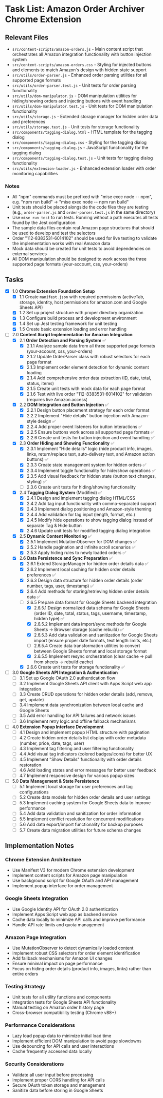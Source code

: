# Task List: Amazon Order Archiver Chrome Extension

## Relevant Files

- `src/content-scripts/amazon-orders.js` - Main content script that orchestrates all Amazon integration functionality with button injection system
- `src/content-scripts/amazon-orders.css` - Styling for injected buttons and elements to match Amazon's design with hidden state support
- `src/utils/order-parser.js` - Enhanced order parsing utilities for all supported page formats
- `src/utils/order-parser.test.js` - Unit tests for order parsing functionality
- `src/utils/dom-manipulator.js` - DOM manipulation utilities for hiding/showing orders and injecting buttons with event handling
- `src/utils/dom-manipulator.test.js` - Unit tests for DOM manipulation functionality
- `src/utils/storage.js` - Extended storage manager for hidden order data and preferences
- `src/utils/storage.test.js` - Unit tests for storage functionality
- `src/components/tagging-dialog.html` - HTML template for the tagging dialog
- `src/components/tagging-dialog.css` - Styling for the tagging dialog
- `src/components/tagging-dialog.js` - JavaScript functionality for the tagging dialog
- `src/components/tagging-dialog.test.js` - Unit tests for tagging dialog functionality
- `src/utils/extension-loader.js` - Enhanced extension loader with order monitoring capabilities

### Notes

- All "npm" commands must be prefixed with "mise exec node -- npm", e.g. "npm run build" -> "mise exec node -- npm run build"
- Unit tests should be placed alongside the code files they are testing (e.g., `order-parser.js` and `order-parser.test.js` in the same directory)
- Use `mise run test` to run tests. Running without a path executes all tests found by the Jest configuration
- The sample data files contain real Amazon page structures that should be used to develop and test the selectors
- Order "112-8383531-6014102" should be used for live testing to validate the implementation works with real Amazon data
- Mock data should be created for unit tests to avoid dependencies on external services
- All DOM manipulation should be designed to work across the three supported page formats (your-account, css, your-orders)

## Tasks

- [x] 1.0 **Chrome Extension Foundation Setup**
  - [x] 1.1 Create `manifest.json` with required permissions (activeTab, storage, identity, host permissions for amazon.com and Google Sheets API)
  - [x] 1.2 Set up project structure with proper directory organization
  - [x] 1.3 Configure build process and development environment
  - [x] 1.4 Set up Jest testing framework for unit testing
  - [x] 1.5 Create basic extension loading and error handling

- [ ] 2.0 **Content Script Implementation for Amazon Integration**
  - [x] 2.1 **Order Detection and Parsing System** ✅
    - [x] 2.1.1 Analyze sample data from all three supported page formats (your-account, css, your-orders)
    - [x] 2.1.2 Update OrderParser class with robust selectors for each page format
    - [x] 2.1.3 Implement order element detection for dynamic content loading
    - [x] 2.1.4 Add comprehensive order data extraction (ID, date, total, status, items)
    - [x] 2.1.5 Create unit tests with mock data for each page format
    - [x] 2.1.6 Test with live order "112-8383531-6014102" for validation (requires live Amazon access)
  - [x] 2.2 **DOM Integration and Button Injection** ✅
    - [x] 2.2.1 Design button placement strategy for each order format
    - [x] 2.2.2 Implement "Hide details" button injection with Amazon-style design ✅
    - [x] 2.2.4 Add proper event listeners for button interactions ✅
    - [x] 2.2.5 Ensure buttons work across all supported page formats ✅
    - [x] 2.2.6 Create unit tests for button injection and event handling ✅
  - [x] 2.3 **Order Hiding and Showing Functionality** ✅
    - [x] 2.3.1 Implement "Hide details" logic (hide product info, images, links, return/replace text, auto-delivery text, and Amazon action buttons) ✅
    - [x] 2.3.3 Create state management system for hidden orders ✅
    - [x] 2.3.4 Implement toggle functionality for hide/show operations ✅
    - [x] 2.3.5 Add visual feedback for hidden state (button text changes, styling) ✅
    - [ ] 2.3.6 Create unit tests for hiding/showing functionality
  - [x] 2.4 **Tagging Dialog System** (Modified) ✅
    - [x] 2.4.1 Design and implement tagging dialog HTML/CSS
    - [x] 2.4.2 Add tag input functionality with comma-separated support
    - [x] 2.4.3 Implement dialog positioning and Amazon-style theming
    - [x] 2.4.4 Add validation for tag input (length, format, etc.)
    - [x] 2.4.5 Modify hide operations to show tagging dialog instead of separate Tag & Hide button
    - [x] 2.4.6 Update unit tests for modified tagging dialog integration
  - [x] 2.5 **Dynamic Content Monitoring** ✅
    - [x] 2.5.1 Implement MutationObserver for DOM changes ✅
    - [x] 2.5.2 Handle pagination and infinite scroll scenarios ✅
    - [x] 2.5.3 Apply hiding rules to newly loaded orders ✅
  - [x] 2.6 **Data Persistence and Sync Preparation** ✅
    - [x] 2.6.1 Extend StorageManager for hidden order details data ✅
    - [x] 2.6.2 Implement local caching for hidden order details preferences ✅
    - [x] 2.6.3 Design data structure for hidden order details (order number, tags, user, timestamp) ✅
    - [x] 2.6.4 Add methods for storing/retrieving hidden order details data ✅
    - [ ] 2.6.5 Prepare data format for Google Sheets backend integration
      - [x] 2.6.5.1 Design normalized data schema for Google Sheets (order ID, date, total, status, tags, username, timestamp, hidden type) ✅
      - [x] 2.6.5.2 Implement data import/sync methods for Google Sheets → Browser storage (cache rebuild) ✅
      - [x] 2.6.5.3 Add data validation and sanitization for Google Sheets import (ensure proper date formats, text length limits, etc.)
      - [ ] 2.6.5.4 Create data transformation utilities to convert between Google Sheets format and local storage format
      - [x] 2.6.5.5 Implement resync orchestration (clear cache → pull from sheets → rebuild cache)
    - [x] 2.6.6 Create unit tests for storage functionality ✅

- [ ] 3.0 **Google Sheets API Integration & Authentication**
  - [ ] 3.1 Set up Google OAuth 2.0 authentication flow
  - [ ] 3.2 Implement Google Sheets API client with Apps Script web app integration
  - [ ] 3.3 Create CRUD operations for hidden order details (add, remove, get, update)
  - [ ] 3.4 Implement data synchronization between local cache and Google Sheets
  - [ ] 3.5 Add error handling for API failures and network issues
  - [ ] 3.6 Implement retry logic and offline fallback mechanisms

- [ ] 4.0 **Extension Popup Interface Development**
  - [ ] 4.1 Design and implement popup HTML structure with pagination
  - [ ] 4.2 Create hidden order details list display with order metadata (number, price, date, tags, user)
  - [ ] 4.3 Implement tag filtering and user filtering functionality
  - [ ] 4.4 Add visual tag indicators (colored badges/icons) for better UX
  - [ ] 4.5 Implement "Show Details" functionality with order details restoration
  - [ ] 4.6 Add loading states and error messages for better user feedback
  - [ ] 4.7 Implement responsive design for various popup sizes

- [ ] 5.0 **Data Management & State Persistence**
  - [ ] 5.1 Implement local storage for user preferences and tag configurations
  - [ ] 5.2 Create data models for hidden order details and user settings
  - [ ] 5.3 Implement caching system for Google Sheets data to improve performance
  - [ ] 5.4 Add data validation and sanitization for order information
  - [ ] 5.5 Implement conflict resolution for concurrent modifications
  - [ ] 5.6 Add data export/import functionality for backup purposes
  - [ ] 5.7 Create data migration utilities for future schema changes

## Implementation Notes

### Chrome Extension Architecture
- Use Manifest V3 for modern Chrome extension development
- Implement content scripts for Amazon page manipulation
- Use background script for Google OAuth and API management
- Implement popup interface for order management

### Google Sheets Integration
- Use Google Identity API for OAuth 2.0 authentication
- Implement Apps Script web app as backend service
- Cache data locally to minimize API calls and improve performance
- Handle API rate limits and quota management

### Amazon Page Integration
- Use MutationObserver to detect dynamically loaded content
- Implement robust CSS selectors for order element identification
- Add fallback mechanisms for Amazon UI changes
- Ensure minimal impact on page performance
- Focus on hiding order details (product info, images, links) rather than entire orders

### Testing Strategy
- Unit tests for all utility functions and components
- Integration tests for Google Sheets API functionality
- Manual testing on Amazon order history page
- Cross-browser compatibility testing (Chrome v88+)

### Performance Considerations
- Lazy load popup data to minimize initial load time
- Implement efficient DOM manipulation to avoid page slowdowns
- Use debouncing for API calls and user interactions
- Cache frequently accessed data locally

### Security Considerations
- Validate all user input before processing
- Implement proper CORS handling for API calls
- Secure OAuth token storage and management
- Sanitize data before storing in Google Sheets
